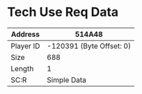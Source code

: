 
#  Tech Use Req Data
Address   | 514A48
----------|-------------
Player ID | -120391 (Byte Offset: 0)
Size 	  | 688
Length 	  | 1
SC:R      | Simple Data


